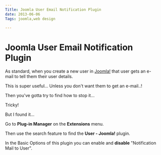 ```yaml
---
Title: Joomla User Email Notification Plugin
date: 2013-06-06
Tags: joomla,web design

---
```


# Joomla User Email Notification Plugin

As standard, when you create a new user in [Joomla!](http://www.danielhpavey.uk/tag/joomla/) that user gets an e-mail to tell them their user details.

This is super useful… Unless you don't want them to get an e-mail..!

Then you've gotta try to find how to stop it…

Tricky!

But I found it…

Go to **Plug-in Manager** on the **Extensions** menu.

Then use the search feature to find the **User - Joomla!** plugin.

In the Basic Options of this plugin you can enable and **disable** "Notification Mail to User".

